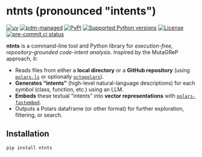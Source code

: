 # ntnts (pronounced "intents")

<!-- Badges (placeholders shown below) -->
[![uv](https://img.shields.io/endpoint?url=https://raw.githubusercontent.com/astral-sh/uv/main/assets/badge/v0.json)](https://github.com/astral-sh/uv)
[![pdm-managed](https://img.shields.io/badge/pdm-managed-blueviolet)](https://pdm.fming.dev)
[![PyPI](https://img.shields.io/pypi/v/ntnts.svg)](https://pypi.org/project/ntnts)
[![Supported Python versions](https://img.shields.io/pypi/pyversions/ntnts.svg)](https://pypi.org/project/ntnts)
[![License](https://img.shields.io/pypi/l/ntnts.svg)](https://pypi.org/project/ntnts)
[![pre-commit.ci status](https://results.pre-commit.ci/badge/github/lmmx/ntnts/master.svg)](https://results.pre-commit.ci/latest/github/lmmx/ntnts/master)

**ntnts** is a command-line tool and Python library for *execution-free, repository-grounded code-intent analysis*. Inspired by the MutaGReP approach, it:
- Reads files from either a **local directory** or a **GitHub repository** (using [`polars-ls`](https://github.com/lmmx/polars-ls) or optionally [`octopolars`](https://github.com/lmmx/octopolars)).
- **Generates “intents”** (high-level natural-language descriptions) for each *symbol* (class, function, etc.) using an LLM.
- **Embeds** these textual “intents” into **vector representations** with [`polars-fastembed`](https://github.com/lmmx/polars-fastembed).
- Outputs a Polars dataframe (or other format) for further exploration, filtering, or search.

## Installation

```bash
pip install ntnts
